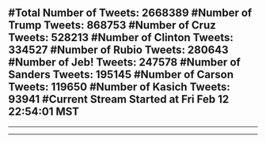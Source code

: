 #Total Number of Tweets: 2668389 
#Number of Trump Tweets: 868753
#Number of Cruz Tweets: 528213
#Number of Clinton Tweets: 334527
#Number of Rubio Tweets: 280643
#Number of Jeb! Tweets: 247578
#Number of Sanders Tweets: 195145
#Number of Carson Tweets: 119650
#Number of Kasich Tweets: 93941
#Current Stream Started at Fri Feb 12 22:54:01 MST
---
---
---
